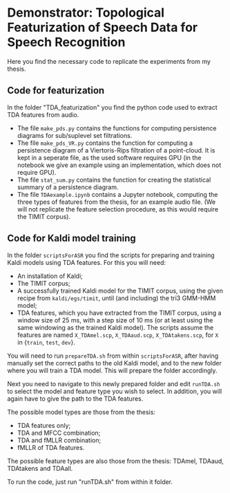 # Demonstrator: Topological Featurization of Speech Data for Speech Recognition

Here you find the necessary code to replicate the experiments from my thesis.

## Code for featurization
In the folder "TDA_featurization" you find the python code used to extract TDA features from audio.
- The file `make_pds.py` contains the functions for computing persistence diagrams for sub/suplevel set filtrations.
- The file `make_pds_VR.py` contains the function for computing a persistence diagram of a Viertoris-Rips filtration of a point-cloud. It is kept in a seperate file, as the used software requires GPU (in the notebook we give an example using an implementation, which does not require GPU).
- The file `stat_sum.py` contains the function for creating the statistical summary of a persistence diagram.
- The file `TDAexample.ipynb` contains a Jupyter notebook, computing the three types of features from the thesis, for an example audio file.
(We will not replicate the feature selection procedure, as this would require the TIMIT corpus).



## Code for Kaldi model training
In the folder `scriptsForASR` you find the scripts for preparing and training Kaldi models using TDA features.
For this you will need:
- An installation of Kaldi;
- The TIMIT corpus;
- A successfully trained Kaldi model for the TIMIT corpus, using the given recipe from `kaldi/egs/timit`, until (and including) the tri3 GMM-HMM model;
- TDA features, which you have extracted from the TIMIT corpus, using a window size of 25 ms, with a step size of 10 ms (or at least using the same windowing as the trained Kaldi model).
The scripts assume the features are named `X_TDAmel.scp`, `X_TDAaud.scp`, `X_TDAtakens.scp`, for `X` in {`train`, `test`, `dev`}.

You will need to run `prepareTDA.sh` from within `scriptsForASR`, after having manually set the correct paths to the old Kaldi model, and to the new folder where you will train a TDA model.
This will prepare the folder accordingly.

Next you need to navigate to this newly prepared folder and edit `runTDA.sh` to select the model and feature type you wish to select. In addition, you will again have to give the path to the TDA features.

The possible model types are those from the thesis:
- TDA features only;
- TDA and MFCC combination;
- TDA and fMLLR combination;
- fMLLR of TDA features.

The possible feature types are also those from the thesis:
TDAmel, TDAaud, TDAtakens and TDAall.

To run the code, just run "runTDA.sh" from within it folder.

